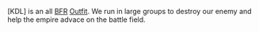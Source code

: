 \[KDL\] is an all [BFR](../vehicles/BattleFrame_Robotics.md) [Outfit](../terminology/Outfit.md). We
run in large groups to destroy our enemy and help the empire advace on
the battle field.
